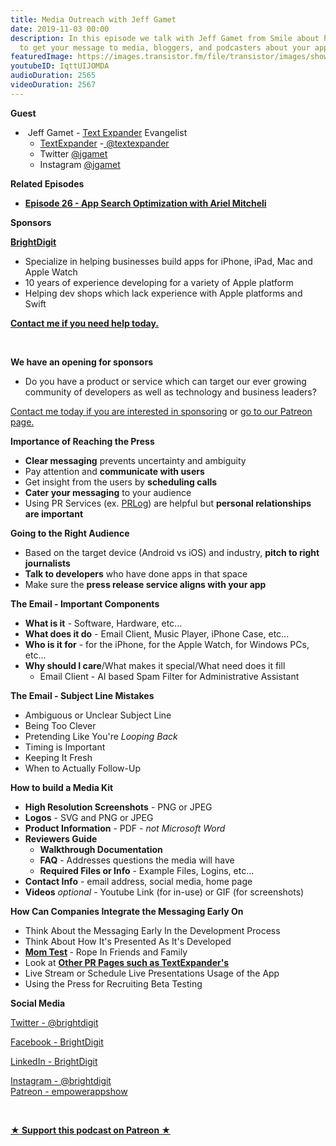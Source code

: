 ```yaml
---
title: Media Outreach with Jeff Gamet
date: 2019-11-03 00:00
description: In this episode we talk with Jeff Gamet from Smile about how to get how
  to get your message to media, bloggers, and podcasters about your app.
featuredImage: https://images.transistor.fm/file/transistor/images/show/122/full_1533929410-artwork.jpg
youtubeID: IqttUIJOMDA
audioDuration: 2565
videoDuration: 2567
---
```

<p><b>Guest</b></p><ul><li> Jeff Gamet - <a href="https://textexpander.com">Text Expander</a> Evangelist <ul>
<li>
<a href="https://textexpander.com">TextExpander</a> -<a href="https://twitter.com/textexpander"> @textexpander</a>
</li>
<li>Twitter <a href="https://twitter.com/jgamet">@jgamet</a>
</li>
<li>Instagram <a href="https://www.instagram.com/jgamet/">@jgamet</a>
</li>
</ul>
</li></ul><p><b>Related Episodes</b></p><ul><li><a href="https://share.transistor.fm/s/15b7ff63"><strong>Episode 26 - App Search Optimization with Ariel Mitcheli</strong></a></li></ul><p><b>Sponsors</b></p><p><a href="https://brightdigit.com/"><strong>BrightDigit</strong></a></p><ul>
<li>Specialize in helping businesses build apps for iPhone, iPad, Mac and Apple Watch</li>
<li>10 years of experience developing for a variety of Apple platform</li>
<li>Helping dev shops which lack experience with Apple platforms and Swift</li>
</ul><p><a href="https://brightdigit.com/contact/"><strong>Contact me if you need help today.</strong></a></p><p><br></p><p><strong>We have an opening for sponsors</strong></p><ul><li>Do you have a product or service which can target our ever growing community of developers as well as technology and business leaders? </li></ul><p><a href="https://brightdigit.com/contact/">Contact me today if you are interested in sponsoring</a> or <a href="https://www.patreon.com/empowerappsshow">go to our Patreon page.</a></p><p><b>Importance of Reaching the Press</b></p><ul>
<li>
<strong>Clear messaging</strong> prevents uncertainty and ambiguity</li>
<li>Pay attention and <strong>communicate with users</strong>
</li>
<li>Get insight from the users by <strong>scheduling calls</strong>
</li>
<li>
<strong>Cater your messaging</strong> to your audience</li>
<li>Using PR Services (ex. <a href="https://www.prlog.org">PRLog</a>) are helpful but <strong>personal relationships are important</strong>
</li>
</ul><p><b>Going to the Right Audience</b></p><ul>
<li>Based on the target device (Android vs iOS) and industry, <strong>pitch to right journalists</strong>
</li>
<li>
<strong>Talk to developers</strong> who have done apps in that space</li>
<li>Make sure the <strong>press release service aligns with your app</strong>
</li>
</ul><p><b>The Email - Important Components </b></p><ul>
<li>
<strong>What is it</strong> - Software, Hardware, etc...</li>
<li>
<strong>What does it do</strong> - Email Client, Music Player, iPhone Case, etc...</li>
<li>
<strong>Who is it for</strong> - for the iPhone, for the Apple Watch, for Windows PCs, etc...</li>
<li>
<strong>Why should I care</strong>/What makes it special/What need does it fill<ul><li>Email Client - AI based Spam Filter for Administrative Assistant</li></ul>
</li>
</ul><p><b>The Email - Subject Line Mistakes </b></p><ul>
<li>Ambiguous or Unclear Subject Line</li>
<li>Being Too Clever</li>
<li>Pretending Like You're <em>Looping Back</em>
</li>
<li>Timing is Important</li>
<li>Keeping It Fresh</li>
<li>When to Actually Follow-Up</li>
</ul><p><b>How to build a Media Kit</b></p><ul>
<li>
<strong>High Resolution Screenshots</strong> - PNG or JPEG</li>
<li>
<strong>Logos</strong> - SVG and PNG or JPEG</li>
<li>
<strong>Product Information</strong> - PDF - <em>not Microsoft Word</em>
</li>
<li>
<strong>Reviewers Guide</strong><ul>
<li><strong>Walkthrough Documentation</strong></li>
<li>
<strong>FAQ</strong> - Addresses questions the media will have</li>
<li>
<strong>Required Files or Info</strong> - Example Files, Logins, etc...</li>
</ul>
</li>
<li>
<strong>Contact Info</strong> - email address, social media, home page</li>
<li>
<strong>Videos</strong> <em>optional - </em>Youtube Link (for in-use) or GIF (for screenshots) </li>
</ul><p><b>How Can Companies Integrate the Messaging Early On</b></p><ul>
<li>Think About the Messaging Early In the Development Process</li>
<li>Think About How It's Presented As It's Developed</li>
<li>
<a href="http://momtestbook.com"><strong>Mom Test</strong></a><strong> </strong>- Rope In Friends and Family</li>
<li>Look at <a href="https://textexpander.com/press/"><strong>Other PR Pages such as TextExpander's</strong></a>
</li>
<li>Live Stream or Schedule Live Presentations Usage of the App</li>
<li>Using the Press for Recruiting Beta Testing</li>
</ul><p><b>Social Media</b></p><p><a href="https://twitter.com/brightdigit">Twitter - @brightdigit</a></p><p><a href="http://facebook.com/brightdigit">Facebook - BrightDigit</a></p><p><a href="https://www.linkedin.com/company/bright-digit">LinkedIn - BrightDigit</a></p><p><a href="https://www.instagram.com/brightdigit/">Instagram - @brightdigit</a><br><a href="https://www.patreon.com/empowerappsshow">Patreon - empowerappshow</a></p><p><br></p><p><strong><a rel="payment" title="★ Support this podcast on Patreon ★" href="https://www.patreon.com/empowerappsshow">★ Support this podcast on Patreon ★</a></strong></p>
      